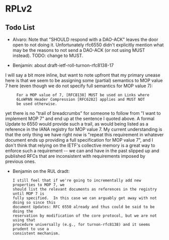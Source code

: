 # RPLv2

Todo List
---------

* Alvaro: Note that "SHOULD respond with a DAO-ACK" leaves the door open to not doing it. Unfortunately rfc6550 didn't explicitly mention what may be the reasons to not send a DAO-ACK (or not using MUST instead). TODO: change to MUST.

* Benjamin: about  draft-ietf-roll-turnon-rfc8138-17 

I will say a bit more inline, but want to note upfront that my primary unease here is that we seem to be assigning some (partial) semantics to MOP value 7 here (even though we do not specify full semantics for MOP value 7):

         For a MOP value of 7, [RFC8138] MUST be used on Links where 
         6LoWPAN Header Compression [RFC6282] applies and MUST NOT 
         be used otherwise.

yet there is no "trail of breadcrumbs" for someone to follow from "I want to implement MOP 7" and end up at the sentence I quoted above.  A formal Update to 6550 would provide such a trail, as would being listed as a reference in the IANA registry for MOP value 7.  My current understanding is that the only thing we have right now is "repeat this requirement in whatever document ends up providing a full specification for MOP value 7", and I don't think that relying on the IETF's collective memory is a great way to enforce such a requirement -- we can and have in the past slipped up and published RFCs that are inconsistent with requirements imposed by previous ones.


* Benjamin on the RUL dradt:

      I still feel that if we're going to incrementally add new properties to MOP 7, we
      should list the relevant documents as references in the registry until MOP 7 is 
      fully specified.  In this case we can arguably get away with not doing so since this
      document Updates: RFC 6550 already and thus could be said to be doing the
      reservation by modification of the core protocol, but we are not using that
      procedure universally (e.g., for turnon-rfc8138) and it seems prudent to use a
      consistent mechanism.
